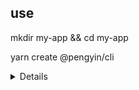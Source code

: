 ## use

mkdir my-app && cd my-app

yarn create @pengyin/cli

<details>
yarn create <starter-kit-package> [<args>] 是为了统一前端项目脚手架引入的

约定 <starter-kit-package> 为 create- 开头的 npm 包，通过 package.json <bin> 字段对外导出可执行命令用于创建新项目时执行。

当执行 yarn create <starter-kit-package> [<args>] 时，
相当于执行 yarn global add <starter-kit-package>，
只不过前者会自动调用 <starter-kit-package> 里的 bin 命令并透传 args 参数立即开始新项目的生成

$ yarn create react-app <app-name>

$ yarn global add create-react-app
$ create-react-app <app-name>

bin 字段中提供的命令就是脚手架与外界沟通的桥梁，外界通过调用该命令，传递参数，调起脚手架。脚手架执行命令，解析参数，执行项目的生成逻辑。

1. 创建bin 命令入口文件
2. 创建项目后，需要 link 到全局，这样才能本地测试，就像使用正式发布的 npm 包一样调用。yarn unlink可以进行取消
3. 完成 link 后，yarn 会创建可执行命令到对应路径下，具体的路径可通过 yarn global bin 来查看
$ yarn global bin
/usr/local/bin

chmod +x ./bin/cli.js

# install and start

$ yarn global add cli

$ cli create <name> [-f|--force]
$ -f, --force: Overwrite if the target exists

## 工具库

- commander	命令行自定义指令
- inquirer	命令行询问用户问题，记录回答结果
- chalk	控制台输出内容样式美化
- ora	控制台 loading 样式
- download-git-repo	下载远程模版
- fs-extra	系统fs模块的扩展，提供了更多便利的 API，并继承了fs模块的 API
- cross-spawn	支持跨平台调用系统上的命令, 在脚手架里面，可以用来自动执行 shell 命令
- figlet  输出一些特殊的文字，这些文字只包含 ANSI 对应的字符。

1. Yeoman 一个通用的脚手架系统, 实际上是三个工具的总和：

yo --- 脚手架，自动生成工具
grunt、gulp --- 构建工具
bower、npm --- 包管理工具

Yeoman 提供了 yeoman-generator 让我们快速生成一个脚手架模板，我们可以通过各类 Generator 实现任何类型的项目搭建，

```
  npm install yo --global # or yarn global add yo
  npm install generator-node --global # or yarn global add generator-node
  mkdir yo-project
  cd yo-project
  yo node
```
2. plop 小在体积轻量，美在简单易用
</details>

